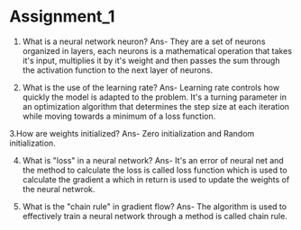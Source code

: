 # Assignment_1
1. What is a neural network neuron?
Ans- They are a set of neurons organized in layers, each neurons is a mathematical operation that takes it's input, multiplies it by it's weight and then passes the sum through the activation function to the next layer of neurons.

2. What is the use of the learning rate?
Ans- Learning rate controls how quickly the model is adapted to the problem. It's a turning parameter in an optimization algorithm that determines the step size at each iteration while moving towards a minimum of a loss function.

3.How are weights initialized?
Ans- Zero initialization and Random initialization.

4. What is "loss" in a neural network?
Ans- It's an error of neural net and the method to calculate the loss is called loss function which is used to calculate the gradient a which in return is used to update the weights of the neural netwrok.

5. What is the "chain rule" in gradient flow?
Ans- The algorithm is used to effectively train a neural network through a method is called chain rule.
